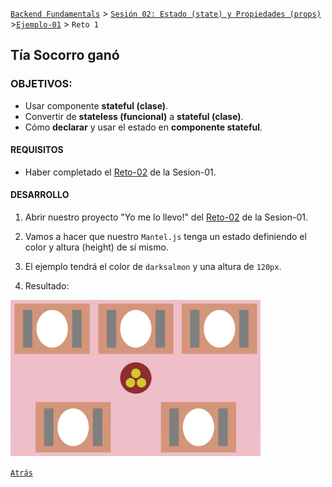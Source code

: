[`Backend Fundamentals`](../../README.md) > [`Sesión 02: Estado (state) y Propiedades (props)`](../Readme.md) >[`Ejemplo-01`](../Ejemplo-01) > `Reto 1`

## Tía Socorro ganó

### OBJETIVOS:

- Usar componente **stateful (clase)**.
- Convertir de **stateless (funcional)** a **stateful (clase)**.
- Cómo **declarar** y usar el estado en **componente stateful**.

#### REQUISITOS
- Haber completado el [Reto-02](../../Sesion-01/Reto-02) de la Sesion-01.

#### DESARROLLO

1. Abrir nuestro proyecto "Yo me lo llevo!" del [Reto-02](../../Sesion-01/Reto-02) de la Sesion-01.

2. Vamos a hacer que nuestro `Mantel.js` tenga un estado definiendo el color y altura (height) de sí mismo.

3. El ejemplo tendrá el color de `darksalmon` y una altura de `120px`.

4. Resultado:
<img src="./public/resultado.png" width="400">

[`Atrás`](../Ejemplo-01)
